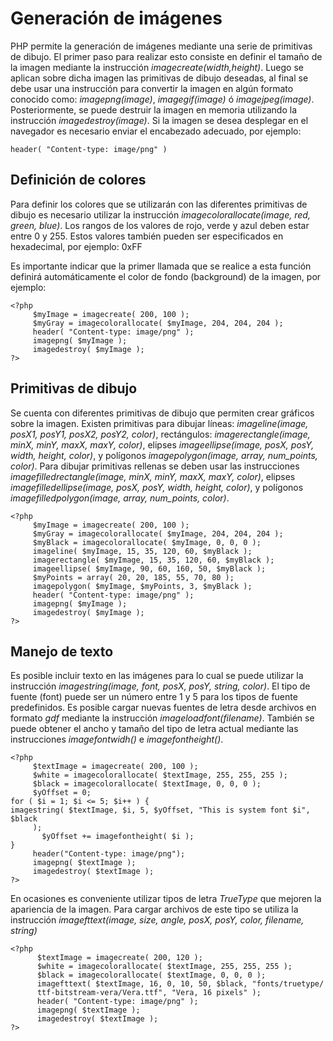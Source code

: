 # Generación de imágenes

PHP permite la generación de imágenes mediante una serie de primitivas de dibujo. El primer paso para realizar esto consiste en definir el tamaño de la imagen mediante la instrucción *imagecreate(width,height)*. Luego se aplican sobre dicha imagen las primitivas de dibujo deseadas, al final se debe usar una instrucción para convertir la imagen en algún formato conocido como: *imagepng(image)*, *imagegif(image)* ó *imagejpeg(image)*. Posteriormente, se puede destruir la imagen en memoria utilizando la instrucción *imagedestroy(image)*. Si la imagen se desea desplegar en el navegador es necesario enviar el encabezado adecuado, por ejemplo:

	header( "Content-type: image/png" )

## Definición de colores

Para definir los colores que se utilizarán con las diferentes primitivas de dibujo es necesario utilizar la instrucción *imagecolorallocate(image, red, green, blue)*. Los rangos de los valores de rojo, verde y azul deben estar entre 0 y 255. Estos valores también pueden ser especificados en hexadecimal, por ejemplo: 0xFF

Es importante indicar que la primer llamada que se realice a esta función definirá automáticamente el color de fondo (background) de la imagen, por ejemplo:

	<?php
	     $myImage = imagecreate( 200, 100 );
	     $myGray = imagecolorallocate( $myImage, 204, 204, 204 );
	     header( "Content-type: image/png" );
	     imagepng( $myImage );
	     imagedestroy( $myImage );
	?>

## Primitivas de dibujo

Se cuenta con diferentes primitivas de dibujo que permiten crear gráficos sobre la imagen. Existen primitivas para dibujar líneas: *imageline(image, posX1, posY1, posX2, posY2, color)*, rectángulos: *imagerectangle(image, minX, minY, maxX, maxY, color)*, elipses *imageellipse(image, posX, posY, width, height, color)*, y polígonos *imagepolygon(image, array, num_points, color)*. Para dibujar primitivas rellenas se deben usar las instrucciones *imagefilledrectangle(image, minX, minY, maxX, maxY, color)*, elipses *imagefilledellipse(image, posX, posY, width, height, color)*, y polígonos *imagefilledpolygon(image, array, num_points, color)*.

	<?php
	     $myImage = imagecreate( 200, 100 );
	     $myGray = imagecolorallocate( $myImage, 204, 204, 204 );
	     $myBlack = imagecolorallocate( $myImage, 0, 0, 0 );
	     imageline( $myImage, 15, 35, 120, 60, $myBlack );
		 imagerectangle( $myImage, 15, 35, 120, 60, $myBlack );
		 imageellipse( $myImage, 90, 60, 160, 50, $myBlack );
		 $myPoints = array( 20, 20, 185, 55, 70, 80 );
		 imagepolygon( $myImage, $myPoints, 3, $myBlack );
	     header( "Content-type: image/png" );
	     imagepng( $myImage );
	     imagedestroy( $myImage );
	?>
	
## Manejo de texto

Es posible incluir texto en las imágenes para lo cual se puede utilizar la instrucción *imagestring(image, font, posX, posY, string, color)*. El tipo de fuente (font) puede ser un número entre 1 y 5 para los tipos de fuente predefinidos. Es posible cargar nuevas fuentes de letra desde archivos en formato *gdf* mediante la instrucción *imageloadfont(filename)*. También se puede obtener el ancho y tamaño del tipo de letra actual mediante las instrucciones *imagefontwidh()* e *imagefontheight()*. 

	<?php
	     $textImage = imagecreate( 200, 100 );
	     $white = imagecolorallocate( $textImage, 255, 255, 255 );
	     $black = imagecolorallocate( $textImage, 0, 0, 0 );
	     $yOffset = 0;
	for ( $i = 1; $i <= 5; $i++ ) {
	imagestring( $textImage, $i, 5, $yOffset, "This is system font $i", $black
	     );
	       $yOffset += imagefontheight( $i );
	}
	     header("Content-type: image/png");
	     imagepng( $textImage );
	     imagedestroy( $textImage );
	?>
	
En ocasiones es conveniente utilizar tipos de letra *TrueType* que mejoren la apariencia de la imagen. Para cargar archivos de este tipo se utiliza la instrucción *imagefttext(image, size, angle, posX, posY, color, filename, string)*

	<?php
	      $textImage = imagecreate( 200, 120 );
	      $white = imagecolorallocate( $textImage, 255, 255, 255 );
	      $black = imagecolorallocate( $textImage, 0, 0, 0 );
	      imagefttext( $textImage, 16, 0, 10, 50, $black, "fonts/truetype/
	      ttf-bitstream-vera/Vera.ttf", "Vera, 16 pixels" );
	      header( "Content-type: image/png" );
	      imagepng( $textImage );
	      imagedestroy( $textImage );
	?>